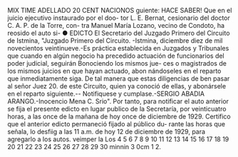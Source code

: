 MIX
TIME
ADELLADO
20
CENT
NACIONOS
guiente:
HACE SABER!
Que en el juicio ejecutivo instaurado por el doo-
tor L. E. Bernat, cesionario del doctor C. A. P. de la Torre, con-
tra Manuel María Lozano, vecino de Condoto, ha reosido el auto si-
●
EDICTO
El Secretario del Juzgado Primero del Circuito
de Istmina,
"Juzgado Primero del Circuito. -Istmina, diciembre diez de
mil novecientos veintinueve.-Es práctica establecida en Juzgados y
Tribunales que cuando en algún negocio ha precedido actuación de
funcionarios del poder judicial, seguirán Bonociendo los mismos jue-
ces o magistrados de los mismos juicios en que hayan actuado, abon
nándoseles en el reparto que inmediatamente siga. De tal manera que
estas diligencias de ben pasar al señor Juez 20. de este Circuito,
quien ya conoció de ellas, y abonársele en el reparto siguiente.--
Notifiquese y cumplase.-SERGIO ABADIA ARANGO.-Inocencio Mena C. Srio".
Por tanto, para notificar el auto anterior se fija el presente
edicto en lugar publico de la Secretaría, por veinticuatro horas,
a las once de la mañana de hoy once de diciembre de 1929.
Certifico que el anterior edicto permaneció fijado al público du-
rante las horas que señala, lo desfiig a las 11 a.m. de hoy 12 de
diciembre de 1929, para agregarlo a los autos.
veimper
la
Los
4 5 6 7 8 9 10 11 12 13 14 15 16 17 18 19 20 21 22 23 24 25 26 27 28 29 30
minnin
3
0cm 1 2.
